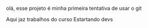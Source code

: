 olá, esse projeto é minha primeira tentativa de usar o git

Aqui jaz trabalhos do curso Estartando devs
